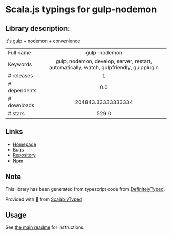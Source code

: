 
# Scala.js typings for gulp-nodemon


## Library description:
it's gulp + nodemon + convenience

|                    |                 |
| ------------------ | :-------------: |
| Full name          | gulp-nodemon |
| Keywords           | gulp, nodemon, develop, server, restart, automatically, watch, gulpfriendly, gulpplugin |
| # releases         | 1 |
| # dependents       | 0.0 |
| # downloads        | 204843.33333333334 |
| # stars            | 529.0 |

## Links
- [Homepage](https://github.com/JacksonGariety/gulp-nodemon)
- [Bugs](https://github.com/JacksonGariety/gulp-nodemon/issues)
- [Repository](https://github.com/JacksonGariety/gulp-nodemon)
- [Npm](https://www.npmjs.com/package/gulp-nodemon)
    


## Note
This library has been generated from typescript code from [DefinitelyTyped](https://definitelytyped.org).

Provided with :purple_heart: from [ScalablyTyped](https://github.com/oyvindberg/ScalablyTyped)

## Usage
See [the main readme](../../readme.md) for instructions.


